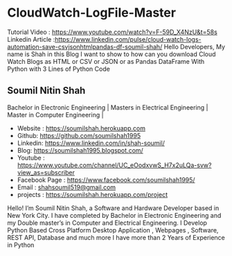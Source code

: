 # CloudWatch-LogFile-Master

Tutorial Video : https://www.youtube.com/watch?v=F-59D_X4NzU&t=58s
Linkedin Article :https://www.linkedin.com/pulse/cloud-watch-logs-automation-save-csvjsonhtmlpandas-df-soumil-shah/
Hello Developers, My name is Shah in this Blog I want to show to how can you download Cloud Watch Blogs as HTML or CSV or JSON or as Pandas DataFrame With Python with 3 Lines of Python Code


## Soumil Nitin Shah 
Bachelor in Electronic Engineering |
Masters in Electrical Engineering | 
Master in Computer Engineering |

* Website : https://soumilshah.herokuapp.com
* Github: https://github.com/soumilshah1995
* Linkedin: https://www.linkedin.com/in/shah-soumil/
* Blog: https://soumilshah1995.blogspot.com/
* Youtube : https://www.youtube.com/channel/UC_eOodxvwS_H7x2uLQa-svw?view_as=subscriber
* Facebook Page : https://www.facebook.com/soumilshah1995/
* Email : shahsoumil519@gmail.com
* projects : https://soumilshah.herokuapp.com/project


Hello! I’m Soumil Nitin Shah, a Software and Hardware Developer based in New York City. I have completed by Bachelor in Electronic Engineering and my Double master’s in Computer and Electrical Engineering. I Develop Python Based Cross Platform Desktop Application , Webpages , Software, REST API, Database and much more I have more than 2 Years of Experience in Python
